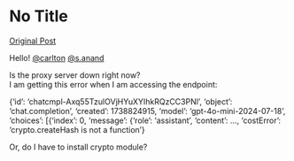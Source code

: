 # No Title

[Original Post](https://discourse.onlinedegree.iitm.ac.in/t/164277/63)

<p>Hello! <a class="mention" href="/u/carlton">@carlton</a> <a class="mention" href="/u/s.anand">@s.anand</a></p>
<p>Is the proxy server down right now?<br>
I am getting this error when I am accessing the endpoint:</p>
<p>{‘id’: ‘chatcmpl-Axq55TzulOVjHYuXYIhkRQzCC3PNl’, ‘object’: ‘chat.completion’, ‘created’: 1738824915, ‘model’: ‘gpt-4o-mini-2024-07-18’, ‘choices’: [{‘index’: 0, ‘message’: {‘role’: ‘assistant’, ‘content’: …, ‘costError’: ‘crypto.createHash is not a function’}</p>
<p>Or, do I have to install crypto module?</p>